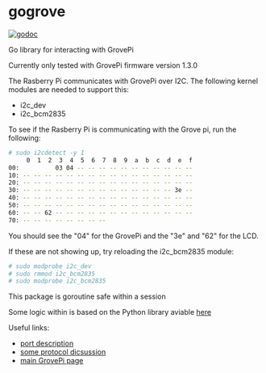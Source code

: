# gogrove

[![godoc](http://img.shields.io/badge/godoc-reference-blue.svg?style=flat)](https://godoc.org/github.com/benmcclelland/gogrove)

Go library for interacting with GrovePi

Currently only tested with GrovePi firmware version 1.3.0

The Rasberry Pi communicates with GrovePi over I2C.  The following kernel
modules are needed to support this:

* i2c_dev
* i2c_bcm2835

To see if the Rasberry Pi is communicating with the Grove pi, run the following:

```sh
# sudo i2cdetect -y 1
     0  1  2  3  4  5  6  7  8  9  a  b  c  d  e  f
00:          03 04 -- -- -- -- -- -- -- -- -- -- --
10: -- -- -- -- -- -- -- -- -- -- -- -- -- -- -- --
20: -- -- -- -- -- -- -- -- -- -- -- -- -- -- -- --
30: -- -- -- -- -- -- -- -- -- -- -- -- -- -- 3e --
40: -- -- -- -- -- -- -- -- -- -- -- -- -- -- -- --
50: -- -- -- -- -- -- -- -- -- -- -- -- -- -- -- --
60: -- -- 62 -- -- -- -- -- -- -- -- -- -- -- -- --
70: -- -- -- -- -- -- -- --
```

You should see the "04" for the GrovePi and the "3e" and "62" for the LCD.

If these are not showing up, try reloading the i2c_bcm2835 module:

```sh
# sudo modprobe i2c_dev
# sudo rmmod i2c_bcm2835
# sudo modprobe i2c_bcm2835
```

This package is goroutine safe within a session

Some logic within is based on the Python library aviable [here](https://github.com/DexterInd/GrovePi/tree/master/Software/Python)

Useful links:

* [port description](https://www.dexterindustries.com/GrovePi/engineering/port-description/)
* [some protocol dicsussion](https://www.dexterindustries.com/GrovePi/programming/grovepi-protocol-adding-custom-sensors/)
* [main GrovePi page](https://www.dexterindustries.com/grovepi/)